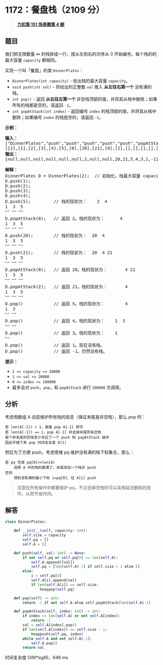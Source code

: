# 1172：餐盘栈（2109 分）


> <u>**[力扣第 151 场周赛第 4 题](https://leetcode.cn/problems/dinner-plate-stacks/)**</u>

## 题目

<p>我们把无限数量 &infin; 的栈排成一行，按从左到右的次序从 0 开始编号。每个栈的的最大容量 <code>capacity</code> 都相同。</p>

<p>实现一个叫「餐盘」的类 <code>DinnerPlates</code>：</p>

<ul>
<li><code>DinnerPlates(int capacity)</code> - 给出栈的最大容量 <code>capacity</code>。</li>
<li><code>void push(int val)</code> - 将给出的正整数 <code>val</code> 推入 <strong>从左往右第一个 </strong>没有满的栈。</li>
<li><code>int pop()</code> - 返回 <strong>从右往左第一个 </strong>非空栈顶部的值，并将其从栈中删除；如果所有的栈都是空的，请返回 <code>-1</code>。</li>
<li><code>int popAtStack(int index)</code> - 返回编号 <code>index</code> 的栈顶部的值，并将其从栈中删除；如果编号 <code>index</code> 的栈是空的，请返回 <code>-1</code>。</li>
</ul>



<p><strong>示例：</strong></p>

<pre><strong>输入： </strong>
[&quot;DinnerPlates&quot;,&quot;push&quot;,&quot;push&quot;,&quot;push&quot;,&quot;push&quot;,&quot;push&quot;,&quot;popAtStack&quot;,&quot;push&quot;,&quot;push&quot;,&quot;popAtStack&quot;,&quot;popAtStack&quot;,&quot;pop&quot;,&quot;pop&quot;,&quot;pop&quot;,&quot;pop&quot;,&quot;pop&quot;]
[[2],[1],[2],[3],[4],[5],[0],[20],[21],[0],[2],[],[],[],[],[]]
<strong>输出：</strong>
[null,null,null,null,null,null,2,null,null,20,21,5,4,3,1,-1]

<strong>解释：</strong>
DinnerPlates D = DinnerPlates(2);  // 初始化，栈最大容量 capacity = 2
D.push(1);
D.push(2);
D.push(3);
D.push(4);
D.push(5);         // 栈的现状为：    2  4
1  3  5
﹈ ﹈ ﹈
D.popAtStack(0);   // 返回 2。栈的现状为：      4
1  3  5
﹈ ﹈ ﹈
D.push(20);        // 栈的现状为：  20  4
1  3  5
﹈ ﹈ ﹈
D.push(21);        // 栈的现状为：  20  4 21
1  3  5
﹈ ﹈ ﹈
D.popAtStack(0);   // 返回 20。栈的现状为：       4 21
1  3  5
﹈ ﹈ ﹈
D.popAtStack(2);   // 返回 21。栈的现状为：       4
1  3  5
﹈ ﹈ ﹈
D.pop()            // 返回 5。栈的现状为：        4
1  3
﹈ ﹈
D.pop()            // 返回 4。栈的现状为：    1  3
﹈ ﹈
D.pop()            // 返回 3。栈的现状为：    1
﹈
D.pop()            // 返回 1。现在没有栈。
D.pop()            // 返回 -1。仍然没有栈。
</pre>



<p><strong>提示：</strong></p>

<ul>
<li><code>1 &lt;= capacity &lt;= 20000</code></li>
<li><code>1 &lt;= val &lt;= 20000</code></li>
<li><code>0 &lt;= index &lt;= 100000</code></li>
<li>最多会对 <code>push</code>，<code>pop</code>，和 <code>popAtStack</code> 进行 <code>200000</code> 次调用。</li>
</ul>




## 分析

考虑用数组 A 动态维护所有栈的信息（保证末尾是非空栈），那么 pop 时：

    若 len(A[-1]) > 1，直接 pop A[-1] 即可
    若 len(A[-1]) == 1，pop A[-1] 并去掉末尾所有空栈
    每个非末尾的空栈至少对应了一个 push 和 popAtStack 操作
    因此平摊下来 pop 时间复杂度 O(1)

然后为了方便 push，考虑用堆 pq 维护没有满的栈下标集合，那么：

    若 pq 空或 pq[0]>=len(A)
        说明 A 中的栈的都满了，末尾添加一个栈并 push
    否则
        得到没有满的最小下标 i=pq[0]，往 A[i] push

> 注意在所有操作中都要维护 pq，不过去掉空栈时可以采用延迟删除的技巧，从而节省时间。

## 解答

```python
class DinnerPlates:

    def __init__(self, capacity: int):
        self.size = capacity
        self.pq = []
        self.A = []

    def push(self, val: int) -> None:
        if not self.pq or self.pq[0] >= len(self.A):
            self.A.append([val])
            self.pq = [len(self.A)-1] if self.size > 1 else []
        else:
            i = self.pq[0]
            self.A[i].append(val)
            if len(self.A[i]) == self.size:
                heappop(self.pq)

    def pop(self) -> int:
        return -1 if not self.A else self.popAtStack(len(self.A)-1)

    def popAtStack(self, index: int) -> int:
        if index >= len(self.A) or not self.A[index]:
            return -1
        val = self.A[index].pop()
        if len(self.A[index]) == self.size - 1:
            heappush(self.pq, index)
        while self.A and not self.A[-1]:
            self.A.pop()
        return val
```
时间复杂度 O(N*logN)，648 ms

